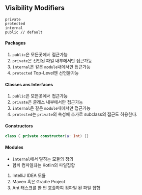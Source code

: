 ## Visibility Modifiers

```
private
protected
internal
public // default
```


#### Packages
1. `public`은 모든곳에서 접근가능
2. `private`은 선언된 파일 내부에서만 접근가능
3. `internal`은 같은 `module`내에서만 접근가능
4. `protected` Top-Level엔 선언불가능


#### Classes ans Interfaces
1. `public`은 모든곳에서 접근가능
2. `private`은 클래스 내부에서만 접근가능
3. `internal`은 같은 `module`내에서만 접근가능
4. `protected`는 `private`의 속성에 추가로 subclass의 접근도 허용한다.


#### Constructors
```kotlin
class C private constructor(a: Int) {}
```


#### Modules
- `internal`에서 말하는 모듈의 정의
- 함께 컴파일되는 Kotlin의 파일집합

1. IntelliJ IDEA 모듈
2. Maven 혹은 Gradle Project
3. Ant 태스크를 한 번 호출하여 컴파일 된 파일 집합